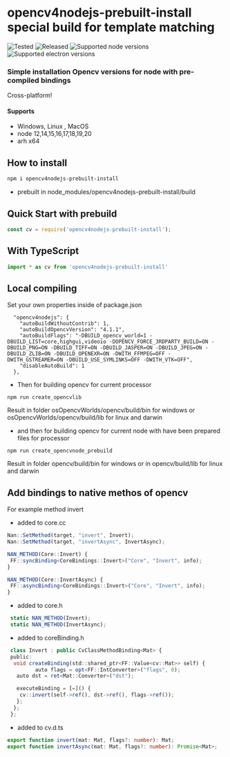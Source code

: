 # opencv4nodejs-prebuilt-install special build for template matching

![Tested](https://github.com/udarrr/opencv4nodejs-prebuilt-install/workflows/Tests/badge.svg)
![Released](https://github.com/udarrr/opencv4nodejs-prebuilt-install/workflows/Create%20tagged%20release/badge.svg)
![Supported node versions](https://img.shields.io/badge/node-12%2C%2013%2C%2014%2C%2015%2C%2016%2C%2017%2C%2018%2C%2019%2C%2020-green)
![Supported electron versions](https://img.shields.io/badge/electron-8%2C%209%2C%2010%2C%2011%2C%2012%2C%2013%2C%2014%2C%2015%2C%2016%2C%2017%2C%2018%2C%2019%2C%2022%2C%2023%2C%2024%2C%2025-green)

### Simple installation Opencv versions for node with pre-compiled bindings

Cross-platform!

#### Supports

- Windows, Linux , MacOS
- node 12,14,15,16,17,18,19,20
- arh x64

## How to install

``` bash
npm i opencv4nodejs-prebuilt-install
```

- prebuilt in node_modules/opencv4nodejs-prebuilt-install/build

## Quick Start with prebuild

``` javascript
const cv = require('opencv4nodejs-prebuilt-install');
```

## With TypeScript

``` javascript
import * as cv from 'opencv4nodejs-prebuilt-install'
```

## Local compiling

Set your own properties inside of package.json

```nodejs
  "opencv4nodejs": {
    "autoBuildWithoutContrib": 1,
    "autoBuildOpencvVersion": "4.1.1",
    "autoBuildFlags": "-DBUILD_opencv_world=1 -DBUILD_LIST=core,highgui,videoio -DOPENCV_FORCE_3RDPARTY_BUILD=ON -DBUILD_PNG=ON -DBUILD_TIFF=ON -DBUILD_JASPER=ON -DBUILD_JPEG=ON -DBUILD_ZLIB=ON -DBUILD_OPENEXR=ON -DWITH_FFMPEG=OFF -DWITH_GSTREAMER=ON -DBUILD_USE_SYMLINKS=OFF -DWITH_VTK=OFF",
    "disableAutoBuild": 1
  },
```

- Then for building opencv for current processor

```nodejs
npm run create_opencvlib
```

Result in folder osOpencvWorlds/opencv/build/bin for windows or osOpencvWorlds/opencv/build/lib for linux and darwin

- and then for building opencv for current node with have been prepared files for processor

```nodejs
npm run create_opencvnode_prebuild
```

Result in folder opencv/build/bin for windows or in opencv/build/lib for linux and darwin

## Add bindings to native methos of opencv

For example method invert

- added to core.cc

```typescript
Nan::SetMethod(target, "invert", Invert);
Nan::SetMethod(target, "invertAsync", InvertAsync);

NAN_METHOD(Core::Invert) {
 FF::syncBinding<CoreBindings::Invert>("Core", "Invert", info);
}

NAN_METHOD(Core::InvertAsync) {
 FF::asyncBinding<CoreBindings::Invert>("Core", "Invert", info);
}
```

- added to core.h

```typescript
 static NAN_METHOD(Invert);
 static NAN_METHOD(InvertAsync);
```

- added to coreBinding.h

```typescript
 class Invert : public CvClassMethodBinding<Mat> {
 public:
  void createBinding(std::shared_ptr<FF::Value<cv::Mat>> self) {
         auto flags = opt<FF::IntConverter>("flags", 0);
   auto dst = ret<Mat::Converter>("dst");

   executeBinding = [=]() {
    cv::invert(self->ref(), dst->ref(), flags->ref());
   };
  };
 };
```

- added to cv.d.ts

```typescript
export function invert(mat: Mat, flags?: number): Mat;
export function invertAsync(mat: Mat, flags?: number): Promise<Mat>;
```
